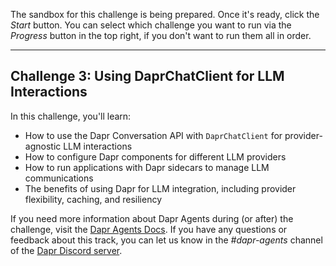The sandbox for this challenge is being prepared. Once it's ready, click the *Start* button. You can select which challenge you want to run via the *Progress* button in the top right, if you don't want to run them all in order.

---

## Challenge 3: Using DaprChatClient for LLM Interactions

In this challenge, you'll learn:

- How to use the Dapr Conversation API with `DaprChatClient` for provider-agnostic LLM interactions
- How to configure Dapr components for different LLM providers
- How to run applications with Dapr sidecars to manage LLM communications
- The benefits of using Dapr for LLM integration, including provider flexibility, caching, and resiliency

If you need more information about Dapr Agents during (or after) the challenge, visit the [Dapr Agents Docs](https://diagrid.ws/dapr-agents-docs/). If you have any questions or feedback about this track, you can let us know in the *#dapr-agents* channel of the [Dapr Discord server](https://bit.ly/dapr-discord).
